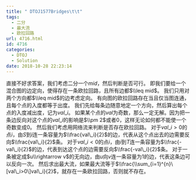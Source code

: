 ```yaml
---
title: " DTOJ1577Bridges\t\t"
tags:
  - 二分
  - 最大流
  - 欧拉回路
url: 4716.html
id: 4716
categories:
  - DTOJ
  - Solution
date: 2018-10-28 22:23:14
---
```


直接不好求答案，我们考虑二分一个$mid$，然后判断是否可行。 即我们要给一个混合图的边定向，使得存在一条欧拉回路，且所有边都$\\leq mid$。 我们只用对两个方向都$\\leq mid$的边考虑定向。 有向图的欧拉回路存在当且仅当图连通，且每个点的入度都等于出度。 我们先给每条边随意地定一个方向，然后算出每个点的入度减出度，记为$val\_i$。 如果某个点的$val$为奇数，那么一定无解。因为把一条边反向对这个点的$val\_i$的影响是$\\pm 2$或者$0$，这样无论如何都不能使一个奇数变成$0$。 然后我们考虑用网络流来判断是否存在欧拉回路。 对于$val\_i>0$的点$i$，由$S$到$i$连一条容量为$\\frac{val\_i}{2}$的边，代表从这个点出去的边需要反向$\\frac{val\_i}{2}$条。 对于$val\_i<0$的点$i$，由$i$到$T$连一条容量为$\\frac{-val\_i}{2}$的边，代表到达这个点的边需要反向$\\frac{-val\_i}{2}$条。 对于一条被定成$u\\rightarrow v$的无向边，由$u$向$v$连一条容量为$1$的边，代表这条边可以反向一次。 然后求出最大流，如果最大流等于$\\frac{\\sum_{i=1}^{n}\[val\_i>0\]val\_i}{2}$，就存在一条欧拉回路，否则就不存在。